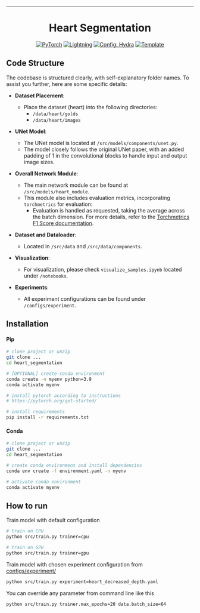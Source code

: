 ______________________________________________________________________

<div align="center">

# Heart Segmentation

<a href="https://pytorch.org/get-started/locally/"><img alt="PyTorch" src="https://img.shields.io/badge/PyTorch-ee4c2c?logo=pytorch&logoColor=white"></a>
<a href="https://pytorchlightning.ai/"><img alt="Lightning" src="https://img.shields.io/badge/-Lightning-792ee5?logo=pytorchlightning&logoColor=white"></a>
<a href="https://hydra.cc/"><img alt="Config: Hydra" src="https://img.shields.io/badge/Config-Hydra-89b8cd"></a>
<a href="https://github.com/ashleve/lightning-hydra-template"><img alt="Template" src="https://img.shields.io/badge/-Lightning--Hydra--Template-017F2F?style=flat&logo=github&labelColor=gray"></a><br>


</div>

## Code Structure

The codebase is structured clearly, with self-explanatory folder names. To assist you further, here are some specific details:

- **Dataset Placement**:
  - Place the dataset (heart) into the following directories:
    - `/data/heart/golds`
    - `/data/heart/images`
  
- **UNet Model**:
  - The UNet model is located at `/src/models/components/unet.py`.
  - The model closely follows the original UNet paper, with an added padding of 1 in the convolutional blocks to handle input and output image sizes.

- **Overall Network Module**:
  - The main network module can be found at `/src/models/heart_module`.
  - This module also includes evaluation metrics, incorporating `torchmetrics` for evaluation:
    - Evaluation is handled as requested, taking the average across the batch dimension. For more details, refer to the [Torchmetrics F1 Score documentation](https://lightning.ai/docs/torchmetrics/stable/classification/f1_score.html).

- **Dataset and Dataloader**:
  - Located in `/src/data` and `/src/data/components`.

- **Visualization**:
  - For visualization, please check `visualize_samples.ipynb` located under `/notebooks`.

- **Experiments**:
  - All experiment configurations can be found under `/configs/experiment`.


## Installation

#### Pip

```bash
# clone project or unzip
git clone ...
cd heart_segmentation

# [OPTIONAL] create conda environment
conda create -n myenv python=3.9
conda activate myenv

# install pytorch according to instructions
# https://pytorch.org/get-started/

# install requirements
pip install -r requirements.txt
```

#### Conda

```bash
# clone project or unzip
git clone ...
cd heart_segmentation

# create conda environment and install dependencies
conda env create -f environment.yaml -n myenv

# activate conda environment
conda activate myenv
```

## How to run

Train model with default configuration

```bash
# train on CPU
python src/train.py trainer=cpu

# train on GPU
python src/train.py trainer=gpu
```

Train model with chosen experiment configuration from [configs/experiment/](configs/experiment/)

```bash
python src/train.py experiment=heart_decreased_depth.yaml
```

You can override any parameter from command line like this

```bash
python src/train.py trainer.max_epochs=20 data.batch_size=64
```
